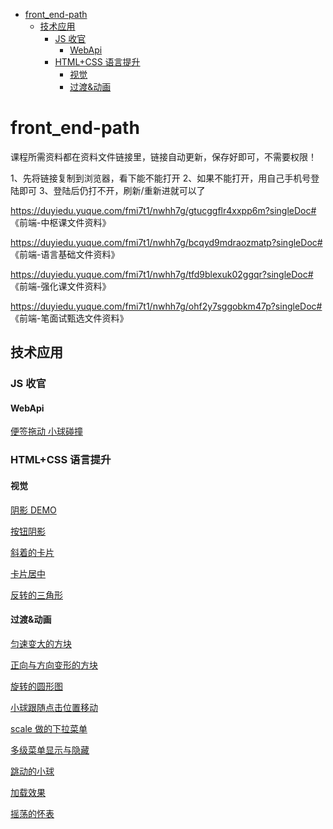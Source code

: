 - [front\_end-path](#front_end-path)
  - [技术应用](#技术应用)
    - [JS 收官](#js-收官)
      - [WebApi](#webapi)
    - [HTML+CSS 语言提升](#htmlcss-语言提升)
      - [视觉](#视觉)
      - [过渡\&动画](#过渡动画)

# front_end-path

课程所需资料都在资料文件链接里，链接自动更新，保存好即可，不需要权限！

1、先将链接复制到浏览器，看下能不能打开
2、如果不能打开，用自己手机号登陆即可
3、登陆后仍打不开，刷新/重新进就可以了

<https://duyiedu.yuque.com/fmi7t1/nwhh7g/gtucggflr4xxpp6m?singleDoc#> 《前端-中枢课文件资料》

<https://duyiedu.yuque.com/fmi7t1/nwhh7g/bcqyd9mdraozmatp?singleDoc#> 《前端-语言基础文件资料》

<https://duyiedu.yuque.com/fmi7t1/nwhh7g/tfd9blexuk02ggqr?singleDoc#> 《前端-强化课文件资料》

<https://duyiedu.yuque.com/fmi7t1/nwhh7g/ohf2y7sggobkm47p?singleDoc#> 《前端-笔面试甄选文件资料》

## 技术应用

### JS 收官

#### WebApi

<a href="./技术应用阶段/JS收官/WebApi/DOM/便签拖动/index.html"> 便签拖动 </a>
<a href="./技术应用阶段/JS收官/WebApi/DOM/小球碰撞/index.html"> 小球碰撞 </a>

### HTML+CSS 语言提升

#### 视觉

<a href="./技术应用阶段/HTML+CSS语言提升(H5+CSS3)/视觉/阴影+圆角+背景渐变/index.html">阴影 DEMO</a>

<a href="./技术应用阶段/HTML+CSS语言提升(H5+CSS3)/视觉/阴影+圆角+背景渐变/buttom.html">按钮阴影</a>

<a href="./技术应用阶段/HTML+CSS语言提升(H5+CSS3)/视觉/变形(transfrom)/demo1.html">斜着的卡片</a>

<a href="./技术应用阶段/HTML+CSS语言提升(H5+CSS3)/视觉/变形(transfrom)/demo2.html">卡片居中</a>

<a href="./技术应用阶段/HTML+CSS语言提升(H5+CSS3)/视觉/变形(transfrom)/demo3.html">反转的三角形</a>

#### 过渡&动画

<a href="./技术应用阶段/HTML+CSS语言提升(H5+CSS3)/过渡+动画/过渡/demo1.html">匀速变大的方块</a>

<a href="./技术应用阶段/HTML+CSS语言提升(H5+CSS3)/过渡+动画/动画/demo1.html">正向与方向变形的方块</a>

<a href="./技术应用阶段/HTML+CSS语言提升(H5+CSS3)/过渡+动画/动画/demo2.html">旋转的圆形图</a>

<a href="./技术应用阶段/HTML+CSS语言提升(H5+CSS3)/过渡+动画/动画/demo3.html">小球跟随点击位置移动</a>

<a href="./技术应用阶段/HTML+CSS语言提升(H5+CSS3)/过渡+动画/动画/demo4.html">scale 做的下拉菜单</a>

<a href="./技术应用阶段/HTML+CSS语言提升(H5+CSS3)/过渡+动画/动画/demo5.html">多级菜单显示与隐藏</a>

<a href="./技术应用阶段/HTML+CSS语言提升(H5+CSS3)/过渡+动画/动画/demo6.html">跳动的小球</a>

<a href="./技术应用阶段/HTML+CSS语言提升(H5+CSS3)/过渡+动画/动画/loading.html">加载效果</a>

<a href="./技术应用阶段/HTML+CSS语言提升(H5+CSS3)/过渡+动画/动画/demo7.html">摇荡的怀表</a>
